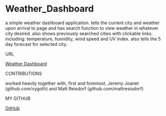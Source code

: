 # Weather_Dashboard
a simple weather dashboard application. tells the current city and weather upon arrival to page and has search function to view weather in whatever city desired. also shows previously searched cities with clickable links. including: temperature, humidity, wind speed and UV index. also tells the 5 day forecast for selected city.

URL

[Weather Dashboard](https://zachduty.github.io/weather_dashboard)

CONTRIBUTIONS

worked heavily together with, first and foremost, Jeremy Joanet (github.com/vygoth)
and Matt Reisdorf (github.com/mattresisdorf)

MY GITHUB

[GitHub](https://github.com/zachduty)